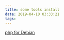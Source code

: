 ```yaml
---
title: some tools install
date: 2019-04-10 03:33:21
tags:
---
```



[php for Debian](https://www.php.net/manual/zh/install.unix.debian.php)